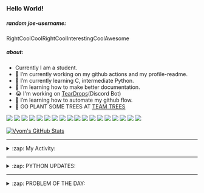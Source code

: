 ### Hello World!

##### random joe-username:
<!--DON'T REMOVE--->
<!--username:START-->
RightCoolCoolRightCoolInterestingCoolAwesome
<!--username:END-->

##### about:
- Currently I am a student.
- 🔭 I’m currently working on my github actions and my profile-readme. 
- 🌱 I’m currently learning C, intermediate Python.
- 🌱 I’m learning how to make better documentation.
- 😭 I'm working on [TearDrops](https://github.com/Vyvy-vi/TearDrops)(Discord Bot)
- 🌱 I’m learning how to automate my github flow.
- 🌱 GO PLANT SOME TREES AT [TEAM TREES](https://teamtrees.org/)

![](https://img.shields.io/badge/Editor-Vim-informational?style=flat&logo=Editor&logoColor=white&color=2bbc8a)
![](https://img.shields.io/badge/Editor-VScode-informational?style=flat&logo=<LOGO_NAME>&logoColor=white&color=2bbc8a)
![](https://img.shields.io/badge/OS-MacOS-informational?style=flat&logo=<LOGO_NAME>&logoColor=white&color=2bbc8a)
![](https://img.shields.io/badge/OS-Fedora-informational?style=flat&logo=<LOGO_NAME>&logoColor=white&color=2bbc8a)
![](https://img.shields.io/badge/OS-Ubuntu-informational?style=flat&logo=<LOGO_NAME>&logoColor=white&color=2bbc8a)
![](https://img.shields.io/badge/Tools-mysql-informational?style=flat&logo=<LOGO_NAME>&logoColor=white&color=2bbc8a)
![](https://img.shields.io/badge/Tools-MongoDB-informational?style=flat&logo=<LOGO_NAME>&logoColor=white&color=2bbc8a)
![](https://img.shields.io/badge/Tools-DiscordAPI-informational?style=flat&logo=<LOGO_NAME>&logoColor=white&color=2bbc8a)
![](https://img.shields.io/badge/Tools-GoogleAPIs-informational?style=flat&logo=<LOGO_NAME>&logoColor=white&color=2bbc8a)
![](https://img.shields.io/badge/Tools-ScikitLearn-informational?style=flat&logo=<LOGO_NAME>&logoColor=white&color=2bbc8a)
![](https://img.shields.io/badge/Tools-json-informational?style=flat&logo=<LOGO_NAME>&logoColor=white&color=2bbc8a)
![](https://img.shields.io/badge/Tools-Metasploit-informational?style=flat&logo=<LOGO_NAME>&logoColor=white&color=2bbc8a)
![](https://img.shields.io/badge/Shell-zsh-informational?style=flat&logo=<LOGO_NAME>&logoColor=white&color=2bbc8a)
![](https://img.shields.io/badge/Code-Python-informational?style=flat&logo=<LOGO_NAME>&logoColor=white&color=2bbc8a)
![](https://img.shields.io/badge/Code-Ruby-informational?style=flat&logo=<LOGO_NAME>&logoColor=white&color=2bbc8a)
![](https://img.shields.io/badge/Code-Processing-informational?style=flat&logo=<LOGO_NAME>&logoColor=white&color=2bbc8a)
![](https://img.shields.io/badge/Code-Arduino-informational?style=flat&logo=<LOGO_NAME>&logoColor=white&color=2bbc8a)
![](https://img.shields.io/badge/Graphics-Blender-informational?style=flat&logo=<LOGO_NAME>&logoColor=white&color=2bbc8a)

<a href="https://github.com/Vyvy-vi/Vyvy-vi">
  <img align="center" src="https://profile-readme-git-master.vyvy-vi.vercel.app/api?username=Vyvy-vi&show_icons=true&line_height=27&count_private=true&title_color=ffffff&text_color=c9cacc&icon_color=2bbc8a&bg_color=1d1f21" alt="Vyom's GitHub Stats" />
</a>

---
<details>
  <summary>:zap: My Activity:</summary>
  
<!--START_SECTION:waka-->
![Profile Views](http://img.shields.io/badge/Profile%20Views-53-blue)

**I'm an Early 🐤** 

```text
🌞 Morning    48 commits     ███████████░░░░░░░░░░░░░░   45.28% 
🌆 Daytime    13 commits     ███░░░░░░░░░░░░░░░░░░░░░░   12.26% 
🌃 Evening    31 commits     ███████░░░░░░░░░░░░░░░░░░   29.25% 
🌙 Night      14 commits     ███░░░░░░░░░░░░░░░░░░░░░░   13.21%

```
📅 **I'm Most Productive on Monday** 

```text
Monday       24 commits     █████░░░░░░░░░░░░░░░░░░░░   22.64% 
Tuesday      13 commits     ███░░░░░░░░░░░░░░░░░░░░░░   12.26% 
Wednesday    10 commits     ██░░░░░░░░░░░░░░░░░░░░░░░   9.43% 
Thursday     10 commits     ██░░░░░░░░░░░░░░░░░░░░░░░   9.43% 
Friday       15 commits     ███░░░░░░░░░░░░░░░░░░░░░░   14.15% 
Saturday     17 commits     ████░░░░░░░░░░░░░░░░░░░░░   16.04% 
Sunday       17 commits     ████░░░░░░░░░░░░░░░░░░░░░   16.04%

```


📊 **This Week I Spent My Time On** 

```text
🔥 Editors: 
Vim                      15 hrs 8 mins       ██████████████████░░░░░░░   74.11% 
VS Code                  5 hrs 17 mins       ██████░░░░░░░░░░░░░░░░░░░   25.89%

🐱‍💻 Projects: 
TearDrops                8 hrs 16 mins       ██████████░░░░░░░░░░░░░░░   40.47% 
another-discord-bot      6 hrs 22 mins       ███████░░░░░░░░░░░░░░░░░░   31.23% 
flask-blog               2 hrs 25 mins       ███░░░░░░░░░░░░░░░░░░░░░░   11.9% 
fcc-cat-app              57 mins             █░░░░░░░░░░░░░░░░░░░░░░░░   4.68% 
Maths-py                 54 mins             █░░░░░░░░░░░░░░░░░░░░░░░░   4.45%

💻 Operating System: 
Mac                      20 hrs 26 mins      █████████████████████████   100.0%

```

**I Mostly Code in Python** 

```text
Python                   22 repos            ██████████████████░░░░░░░   73.33% 
HTML                     2 repos             █░░░░░░░░░░░░░░░░░░░░░░░░   6.67% 
Processing               1 repo              ░░░░░░░░░░░░░░░░░░░░░░░░░   3.33% 
Swift                    1 repo              ░░░░░░░░░░░░░░░░░░░░░░░░░   3.33% 
JavaScript               1 repo              ░░░░░░░░░░░░░░░░░░░░░░░░░   3.33%

```



<!--END_SECTION:waka-->
</details>

---
<details>
  <summary>:zap: PYTHON UPDATES:</summary>
  
<!-- BLOG-POST-LIST:START -->
- [Simple Python project to help in attempt to adopt a dog!](https://www.reddit.com/r/Python/comments/k1nt99/simple_python_project_to_help_in_attempt_to_adopt/)
- [WPA2Gen Wifi Password Generator](https://www.reddit.com/r/Python/comments/k1nr1q/wpa2gen_wifi_password_generator/)
- [ModernGl and pyopengltk demo video](https://www.reddit.com/r/Python/comments/k1mvkw/moderngl_and_pyopengltk_demo_video/)
- [Halfords Stock Checker Email Notification](https://www.reddit.com/r/Python/comments/k1mv67/halfords_stock_checker_email_notification/)
- [Proof of Benford's Law](https://www.reddit.com/r/Python/comments/k1m9er/proof_of_benfords_law/)
<!-- BLOG-POST-LIST:END -->
</details>

---
<details>
  <summary>:zap: PROBLEM OF THE DAY:</summary>
    #TODO
<!--QOTD:START-->
<!--QOTD:END-->
</details>


